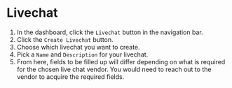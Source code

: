 # Livechat

1. In the dashboard, click the `Livechat` button in the navigation bar.
2. Click the `Create Livechat` button.
3. Choose which livechat you want to create.
4. Pick a `Name` and `Description` for your livechat.
5. From here, fields to be filled up will differ depending on what is required for the chosen live chat vendor. You would need to reach out to the vendor to acquire the required fields.
